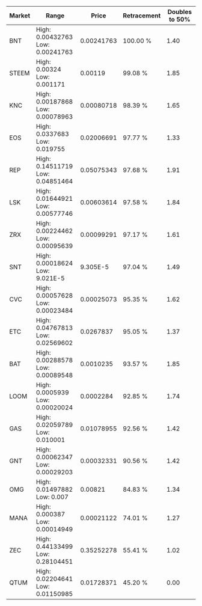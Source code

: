 | Market | Range | Price| Retracement | Doubles to 50% |
| --- | --- | --- | --- | --- |
| BNT | High: 0.00432763<br />Low: 0.00241763 | 0.00241763 | 100.00 % | 1.40 |
| STEEM | High: 0.00324<br />Low: 0.001171 | 0.00119 | 99.08 % | 1.85 |
| KNC | High: 0.00187868<br />Low: 0.00078963 | 0.00080718 | 98.39 % | 1.65 |
| EOS | High: 0.0337683<br />Low: 0.019755 | 0.02006691 | 97.77 % | 1.33 |
| REP | High: 0.14511719<br />Low: 0.04851464 | 0.05075343 | 97.68 % | 1.91 |
| LSK | High: 0.01644921<br />Low: 0.00577746 | 0.00603614 | 97.58 % | 1.84 |
| ZRX | High: 0.00224462<br />Low: 0.00095639 | 0.00099291 | 97.17 % | 1.61 |
| SNT | High: 0.00018624<br />Low: 9.021E-5 | 9.305E-5 | 97.04 % | 1.49 |
| CVC | High: 0.00057628<br />Low: 0.00023484 | 0.00025073 | 95.35 % | 1.62 |
| ETC | High: 0.04767813<br />Low: 0.02569602 | 0.0267837 | 95.05 % | 1.37 |
| BAT | High: 0.00288578<br />Low: 0.00089548 | 0.0010235 | 93.57 % | 1.85 |
| LOOM | High: 0.0005939<br />Low: 0.00020024 | 0.0002284 | 92.85 % | 1.74 |
| GAS | High: 0.02059789<br />Low: 0.010001 | 0.01078955 | 92.56 % | 1.42 |
| GNT | High: 0.00062347<br />Low: 0.00029203 | 0.00032331 | 90.56 % | 1.42 |
| OMG | High: 0.01497882<br />Low: 0.007 | 0.00821 | 84.83 % | 1.34 |
| MANA | High: 0.000387<br />Low: 0.00014949 | 0.00021122 | 74.01 % | 1.27 |
| ZEC | High: 0.44133499<br />Low: 0.28104451 | 0.35252278 | 55.41 % | 1.02 |
| QTUM | High: 0.02204641<br />Low: 0.01150985 | 0.01728371 | 45.20 % | 0.00 |
